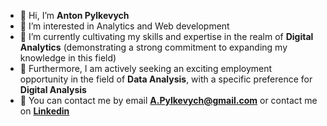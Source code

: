 - 👋 Hi, I’m **Anton Pylkevych**
- 👀 I’m interested in Analytics and Web development
- 🌱 I’m currently cultivating my skills and expertise in the realm of **Digital Analytics** (demonstrating a strong commitment to expanding my knowledge in this field)
- 🔎 Furthermore, I am actively seeking an exciting employment opportunity in the field of **Data Analysis**, with a specific preference for **Digital Analysis**
- 📧 You can contact me by email 	**A.Pylkevych@gmail.com** or contact me on 	**[Linkedin](https://www.linkedin.com/in/anton-pylkevych/)**

<!---
APylkevych/APylkevych is a ✨ special ✨ repository because its `README.md` (this file) appears on your GitHub profile.
You can click the Preview link to take a look at your changes.
--->
